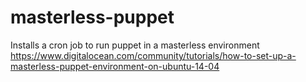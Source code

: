 # masterless-puppet
Installs a cron job to run puppet in a masterless environment https://www.digitalocean.com/community/tutorials/how-to-set-up-a-masterless-puppet-environment-on-ubuntu-14-04
